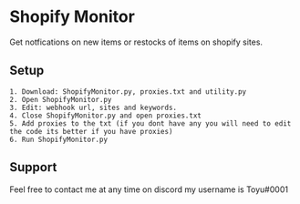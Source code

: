 
# Shopify Monitor

Get notfications on new items or restocks of items on shopify sites.

## Setup

    1. Download: ShopifyMonitor.py, proxies.txt and utility.py
    2. Open ShopifyMonitor.py 
    3. Edit: webhook url, sites and keywords.
    4. Close ShopifyMonitor.py and open proxies.txt
    5. Add proxies to the txt (if you dont have any you will need to edit the code its better if you have proxies)
    6. Run ShopifyMonitor.py

## Support
Feel free to contact me at any time on discord my username is Toyu#0001
